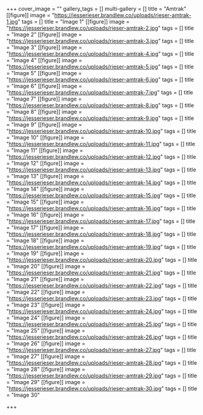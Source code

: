 +++
cover_image = ""
gallery_tags = []
multi-gallery = []
title = "Amtrak"
[[figure]]
image = "https://jesserieser.brandlew.co/uploads/rieser-amtrak-1.jpg"
tags = []
title = "Image 1"
[[figure]]
image = "https://jesserieser.brandlew.co/uploads/rieser-amtrak-2.jpg"
tags = []
title = "Image 2"
[[figure]]
image = "https://jesserieser.brandlew.co/uploads/rieser-amtrak-3.jpg"
tags = []
title = "Image 3"
[[figure]]
image = "https://jesserieser.brandlew.co/uploads/rieser-amtrak-4.jpg"
tags = []
title = "Image 4"
[[figure]]
image = "https://jesserieser.brandlew.co/uploads/rieser-amtrak-5.jpg"
tags = []
title = "Image 5"
[[figure]]
image = "https://jesserieser.brandlew.co/uploads/rieser-amtrak-6.jpg"
tags = []
title = "Image 6"
[[figure]]
image = "https://jesserieser.brandlew.co/uploads/rieser-amtrak-7.jpg"
tags = []
title = "Image 7"
[[figure]]
image = "https://jesserieser.brandlew.co/uploads/rieser-amtrak-8.jpg"
tags = []
title = "Image 8"
[[figure]]
image = "https://jesserieser.brandlew.co/uploads/rieser-amtrak-9.jpg"
tags = []
title = "Image 9"
[[figure]]
image = "https://jesserieser.brandlew.co/uploads/rieser-amtrak-10.jpg"
tags = []
title = "Image 10"
[[figure]]
image = "https://jesserieser.brandlew.co/uploads/rieser-amtrak-11.jpg"
tags = []
title = "Image 11"
[[figure]]
image = "https://jesserieser.brandlew.co/uploads/rieser-amtrak-12.jpg"
tags = []
title = "Image 12"
[[figure]]
image = "https://jesserieser.brandlew.co/uploads/rieser-amtrak-13.jpg"
tags = []
title = "Image 13"
[[figure]]
image = "https://jesserieser.brandlew.co/uploads/rieser-amtrak-14.jpg"
tags = []
title = "Image 14"
[[figure]]
image = "https://jesserieser.brandlew.co/uploads/rieser-amtrak-15.jpg"
tags = []
title = "Image 15"
[[figure]]
image = "https://jesserieser.brandlew.co/uploads/rieser-amtrak-16.jpg"
tags = []
title = "Image 16"
[[figure]]
image = "https://jesserieser.brandlew.co/uploads/rieser-amtrak-17.jpg"
tags = []
title = "Image 17"
[[figure]]
image = "https://jesserieser.brandlew.co/uploads/rieser-amtrak-18.jpg"
tags = []
title = "Image 18"
[[figure]]
image = "https://jesserieser.brandlew.co/uploads/rieser-amtrak-19.jpg"
tags = []
title = "Image 19"
[[figure]]
image = "https://jesserieser.brandlew.co/uploads/rieser-amtrak-20.jpg"
tags = []
title = "Image 20"
[[figure]]
image = "https://jesserieser.brandlew.co/uploads/rieser-amtrak-21.jpg"
tags = []
title = "Image 21"
[[figure]]
image = "https://jesserieser.brandlew.co/uploads/rieser-amtrak-22.jpg"
tags = []
title = "Image 22"
[[figure]]
image = "https://jesserieser.brandlew.co/uploads/rieser-amtrak-23.jpg"
tags = []
title = "Image 23"
[[figure]]
image = "https://jesserieser.brandlew.co/uploads/rieser-amtrak-24.jpg"
tags = []
title = "Image 24"
[[figure]]
image = "https://jesserieser.brandlew.co/uploads/rieser-amtrak-25.jpg"
tags = []
title = "Image 25"
[[figure]]
image = "https://jesserieser.brandlew.co/uploads/rieser-amtrak-26.jpg"
tags = []
title = "Image 26"
[[figure]]
image = "https://jesserieser.brandlew.co/uploads/rieser-amtrak-27.jpg"
tags = []
title = "Image 27"
[[figure]]
image = "https://jesserieser.brandlew.co/uploads/rieser-amtrak-28.jpg"
tags = []
title = "Image 28"
[[figure]]
image = "https://jesserieser.brandlew.co/uploads/rieser-amtrak-29.jpg"
tags = []
title = "Image 29"
[[figure]]
image = "https://jesserieser.brandlew.co/uploads/rieser-amtrak-30.jpg"
tags = []
title = "Image 30"

+++

